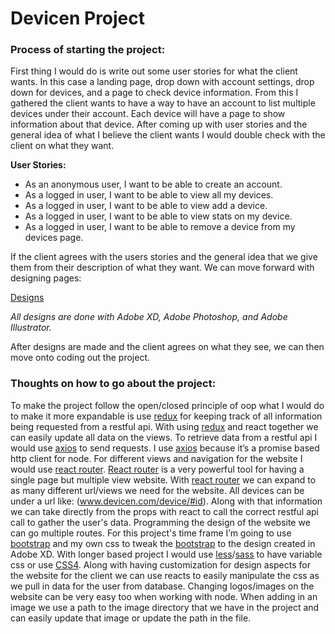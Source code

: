 # Devicen Project

### Process of starting the project:
First thing I would do is write out some user stories for what the client wants. In this case a landing page, drop down with account settings, drop down for devices, and a page to check device information. From this I gathered the client wants to have a way to have an account to list multiple devices under their account. Each device will have a page to show information about that device. After coming up with user stories and the general idea of what I believe the client wants I would double check with the client on what they want.

**User Stories:**
* As an anonymous user, I want to be able to create an account.
* As a logged in user, I want to be able to view all my devices.
* As a logged in user, I want to be able to view add a device.
* As a logged in user, I want to be able to view stats on my device.
* As a logged in user, I want to be able to remove a device from my devices page.

If the client agrees with the users stories and the general idea that we give them from their description of what they want. We can move forward with designing pages:

[Designs](/designs/devicen.pdf)

*All designs are done with Adobe XD, Adobe Photoshop, and Adobe Illustrator.*


After designs are made and the client agrees on what they see, we can then move onto coding out the project.

### Thoughts on how to go about the project:

To make the project follow the open/closed principle of oop what I would do to make it more expandable is use [redux](https://redux.js.org/) for keeping track of all information being requested from a restful api. With using [redux](https://redux.js.org/) and react together we can easily update all data on the views. To retrieve data from a restful api I would use [axios](https://www.npmjs.com/package/axios) to send requests. I use [axios](https://www.npmjs.com/package/axios) because it’s a promise based http client for node. For different views and navigation for the website I would use [react router](https://reacttraining.com/react-router/). [React router](https://reacttraining.com/react-router/) is a very powerful tool for having a single page but multiple view website. With [react router](https://reacttraining.com/react-router/) we can expand to as many different url/views we need for the website. All devices can be under a url like: (www.devicen.com/device/#id). Along with that information we can take directly from the props with react to call the correct restful api call to gather the user's data. Programming the design of the website we can go multiple routes. For this project's time frame I’m going to use [bootstrap](https://getbootstrap.com/) and my own css to tweak the [bootstrap](https://getbootstrap.com/) to the design created in Adobe XD. With longer based project I would use [less](http://lesscss.org/)/[sass](http://sass-lang.com/) to have variable css or use [CSS4](http://css4.rocks/). Along with having customization for design aspects for the website for the client we can use reacts to easily manipulate the css as we pull in data for the user from database. Changing logos/images on the website can be very easy too when working with node. When adding in an image we use a path to the image directory that we have in the project and can easily update that image or update the path in the file.
